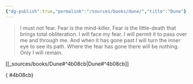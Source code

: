 ```yaml
---
{"dg-publish":true,"permalink":"/sources/books/dune/","title":"Dune"}
---
```




<div class="transclusion internal-embed is-loaded"><div class="markdown-embed">





>I must not fear. Fear is the mind-killer. Fear is the little-death that brings total obliteration. I will face my fear. I will permit it to pass over me and through me. And when it has gone past I will turn the inner eye to see its path. Where the fear has gone there will be nothing. Only I will remain.

[[_sources/books/Dune#^4b08cb\|Dune#^4b08cb]]

</div></div>

{ #4b08cb}
